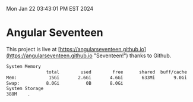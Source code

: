 Mon Jan 22 03:43:01 PM EST 2024

# Angular Seventeen


This project is live at [https://angularseventeen.github.io](https://angularseventeen.github.io "Seventeen!") thanks to Github.

```bash
System Memory
               total        used        free      shared  buff/cache   available
Mem:            15Gi       2.6Gi       4.6Gi       633Mi       9.0Gi        12Gi
Swap:          8.0Gi          0B       8.0Gi
System Storage
388M	.
```
```bash
